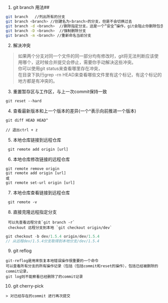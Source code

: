 1. git branch 用法##
  ```bash
  git branch   //列出所有的分支  
  git branch <branch> //创建名为<branch>的分支，但是不会切换过去  
  git branch -d <branch>  //删除指定分支，这是一个“安全”操作，git会阻止你删除包含未合并更改的分支。  
  git branch -D <branch>  //强制删除分支  
  git branch -m <branch> //重新命名当前分支  
 ```
2. 解决冲突  
> 如果两个分支对同一个文件的同一部分均有修改时，git将无法判断应该使用哪个，这时候合并提交会停止，需要你手动解决这些冲突。  
 你可以使用git status来查看哪里存在冲突，  
 在目录下执行grep -rn HEAD来查看哪些文件里有这个标记，有这个标记的地方都是有冲突的。  
 
3. 重置暂存区与工作区，与上一次commit保持一致  
```git
git reset --hard  
```
4. 查看最新版本和上一个版本的差异(一个^表示向前推进一个版本)
```git
git diff HEAD HEAD^  

// 退出ctrl + z
 ```
5. 本地仓库链接到远程仓库
```git
 git remote add origin [url]
 ```
6. 本地仓库修改链接的远程仓库
  ```git
  git remote remove origin  
  git remote add origin [url]  
  或  
  git remote set-url origin [url]  
   ```  
   
7. 本地仓库查看链接到远程仓库  
```git
 git remote -v
 ```
8. 直接克隆远程指定分支
```git
 可以先查看远程分支`git branch -r`
 checkout 远程分支到本地 `git checkout origin/dev`
 ```
 ```js
 git checkout -b dev/1.5.4 origin/dev/1.5.4
 // 从远程dev/1.5.4分支取得到本地分支/dev/1.5.4
 ```
 9. git reflog 
 ```
 git-reflog是用来恢复本地错误操作很重要的一个命令
 可以查看所有分支的所有操作记录（包括（包括commit和reset的操作），包括已经被删除的commit记录，  
 git log则不能察看已经删除了的commit记录
 ```
 10. git cherry-pick <commit id>
 ```
 > 对已经存在的commit 进行再次提交
 ```
